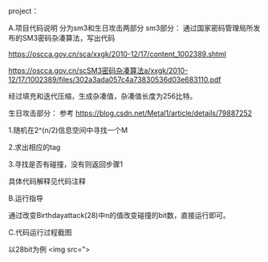 project：

A.项目代码说明
分为sm3和生日攻击两部分
sm3部分：
通过国家密码管理局所发布的SM3密码杂凑算法，写出代码

https://oscca.gov.cn/sca/xxgk/2010-12/17/content_1002389.shtml

https://oscca.gov.cn/scSM3密码杂凑算法a/xxgk/2010-12/17/1002389/files/302a3ada057c4a73830536d03e683110.pdf

经过填充和迭代压缩，生成杂凑值，杂凑值长度为256比特。


生日攻击部分：
参考
https://blog.csdn.net/Metal1/article/details/79887252

1.随机在2^(n/2)信息空间中寻找一个M

2.求出相应的tag

3.寻找是否有碰撞，没有则返回步骤1


具体代码解释见代码注释


B.运行指导

通过改变Birthdayattack(28)中n的值改变碰撞的bit数，直接运行即可。

C.代码运行过程截图

以28bit为例
<img src=">
